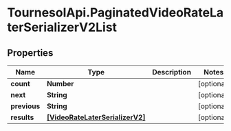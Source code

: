 # TournesolApi.PaginatedVideoRateLaterSerializerV2List

## Properties

Name | Type | Description | Notes
------------ | ------------- | ------------- | -------------
**count** | **Number** |  | [optional] 
**next** | **String** |  | [optional] 
**previous** | **String** |  | [optional] 
**results** | [**[VideoRateLaterSerializerV2]**](VideoRateLaterSerializerV2.md) |  | [optional] 


